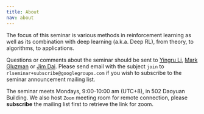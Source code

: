```yaml
---
title: About
nav: about
---
```


The focus of this seminar is various methods in reinforcement learning as well as its combination with deep learning (a.k.a. Deep RL), from theory, to algorithms, to applications.

Questions or comments about the seminar should be sent to
[Yingru Li][yingru], [Mark Gluzman][mark] or [Jim Dai][jim].
Please send email with the subject `join`
to `rlseminar+subscribe@googlegroups.com`
if you wish to subscribe to the seminar announcement mailing list.

The seminar meets Mondays, 9:00-10:00 am (UTC+8), in 502 Daoyuan Building.
We also host `Zoom` meeting room for remote connection, please **subscribe** the mailing list first
to retrieve the link for zoom.

[yingru]: mailto:yingruli@link.cuhk.edu.cn
[mark]: mailto:mg2289@cornell.edu
[jim]: https://people.orie.cornell.edu/jdai/

<iframe id="forum_embed"
  src="javascript:void(0)"
  scrolling="no"
  frameborder="0"
  width="900"
  height="700">
</iframe>
<script type="text/javascript">
  document.getElementById('forum_embed').src =
     'https://groups.google.com/forum/embed/?place=forum/rlseminar'
     + '&showsearch=true&showpopout=true&showtabs=false'
     + '&parenturl=' + encodeURIComponent(window.location.href);
</script>